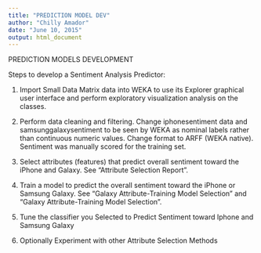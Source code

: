 ```yaml
---
title: "PREDICTION MODEL DEV"
author: "Chilly Amador"
date: "June 10, 2015"
output: html_document
---
```


PREDICTION MODELS DEVELOPMENT

Steps to develop a Sentiment Analysis Predictor:


1.  Import Small Data Matrix data into WEKA to use its Explorer graphical user interface and perform exploratory visualization analysis on the classes.

2.	Perform data cleaning and filtering. Change iphonesentiment data and samsunggalaxysentiment to be seen by WEKA as nominal labels rather than continuous numeric values. Change format to ARFF (WEKA native). Sentiment was manually scored for the training set.

3.	Select attributes (features) that predict overall sentiment toward the iPhone and Galaxy. See “Attribute Selection Report”.

4.	Train a model to predict the overall sentiment toward the iPhone or Samsung Galaxy. See “Galaxy Attribute-Training Model Selection” and “Galaxy Attribute-Training Model Selection”.

5.	Tune the classifier you Selected to Predict Sentiment toward Iphone and Samsung Galaxy

6.	Optionally Experiment with other Attribute Selection Methods

